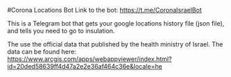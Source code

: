 #Corona Locations Bot
 Link to the bot: https://t.me/CoronaIsraelBot
 
 This is a Telegram bot that gets your google locations history file (json file), and tells you need to go to insulation.
 
 The use the official data that published by the health ministry of Israel.
 The data can be found here: https://www.arcgis.com/apps/webappviewer/index.html?id=20ded58639ff4d47a2e2e36af464c36e&locale=he
 
  
